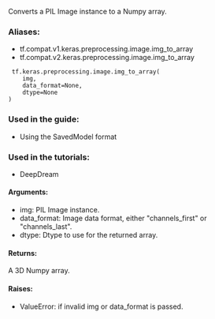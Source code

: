 Converts a PIL Image instance to a Numpy array.
### Aliases:
- tf.compat.v1.keras.preprocessing.image.img_to_array
- tf.compat.v2.keras.preprocessing.image.img_to_array

```
 tf.keras.preprocessing.image.img_to_array(
    img,
    data_format=None,
    dtype=None
)
```
### Used in the guide:
- Using the SavedModel format
### Used in the tutorials:
- DeepDream
#### Arguments:
- img: PIL Image instance.
- data_format: Image data format, either "channels_first" or "channels_last".
- dtype: Dtype to use for the returned array.
#### Returns:
A 3D Numpy array.
#### Raises:
- ValueError: if invalid img or data_format is passed.

